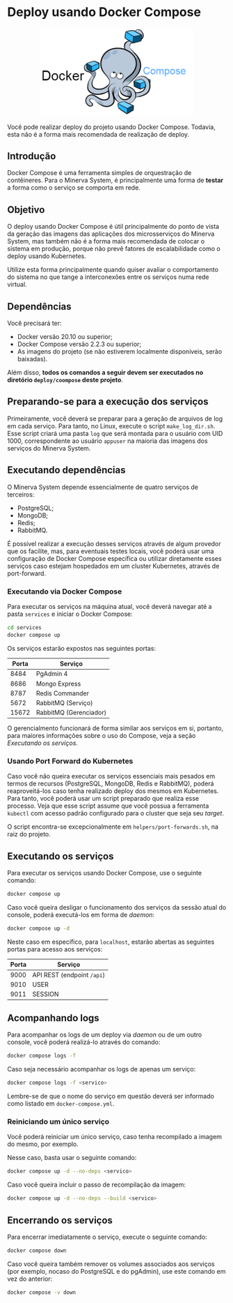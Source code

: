 # Deploy usando Docker Compose

<center>
<img src="./docker-compose.png" alt="Docker Compose" width="350"/>
</center>

Você pode realizar deploy do projeto usando Docker Compose. Todavia,
esta não é a forma mais recomendada de realização de deploy.



## Introdução

Docker Compose é uma ferramenta simples de orquestração de contêineres.
Para o Minerva System, é principalmente uma forma de **testar** a forma
como o serviço se comporta em rede.



## Objetivo

O deploy usando Docker Compose é útil principalmente do ponto de vista
da geração das imagens das aplicações dos microsserviços do Minerva
System, mas também não é a forma mais recomendada de colocar o sistema
em produção, porque não prevê fatores de escalabilidade como o deploy
usando Kubernetes.

Utilize esta forma principalmente quando quiser avaliar o comportamento
do sistema no que tange a interconexões entre os serviços numa rede
virtual.




## Dependências

Você precisará ter:

- Docker versão 20.10 ou superior;
- Docker Compose versão 2.2.3 ou superior;
- As imagens do projeto (se não estiverem localmente disponíveis,
  serão baixadas).

Além disso, **todos os comandos a seguir devem ser executados no
diretório `deploy/coompose` deste projeto**.





## Preparando-se para a execução dos serviços

Primeiramente, você deverá se preparar para a geração de arquivos de
log em cada serviço. Para tanto, no Linux, execute o script `make_log_dir.sh`.
Esse script criará uma pasta `log` que será montada para o usuário
com UID 1000, correspondente ao usuário `appuser` na maioria das imagens
dos serviços do Minerva System.
 


## Executando dependências

O Minerva System depende essencialmente de quatro serviços de terceiros:

- PostgreSQL;
- MongoDB;
- Redis;
- RabbitMQ.

É possível realizar a execução desses serviços através de algum provedor
que os facilite, mas, para eventuais testes locais, você poderá usar uma
configuração de Docker Compose específica ou utilizar diretamente esses
serviços caso estejam hospedados em um cluster Kubernetes, através de
port-forward.

### Executando via Docker Compose

Para executar os serviços na máquina atual, você deverá navegar até
a pasta `services` e iniciar o Docker Compose:

```bash
cd services
docker compose up
```

Os serviços estarão expostos nas seguintes portas:

| Porta | Serviço                |
|-------|------------------------|
| 8484  | PgAdmin 4              |
| 8686  | Mongo Express          |
| 8787  | Redis Commander        |
| 5672  | RabbitMQ (Serviço)     |
| 15672 | RabbitMQ (Gerenciador) |

O gerencialmento funcionará de forma similar aos serviços em si,
portanto, para maiores informações sobre o uso do Compose, veja
a seção _Executando os serviços_.




### Usando Port Forward do Kubernetes

Caso você não queira executar os serviços essenciais
mais pesados em termos de recursos (PostgreSQL, MongoDB, Redis e
RabbitMQ), poderá reaproveitá-los caso tenha realizado deploy dos
mesmos em Kubernetes. Para tanto, você poderá usar um script
preparado que realiza esse processo. Veja que esse script assume
que você possua a ferramenta `kubectl` com acesso padrão configurado
para o cluster que seja seu _target_.

O script encontra-se excepcionalmente em `helpers/port-forwards.sh`,
na raiz do projeto.




## Executando os serviços

Para executar os serviços usando Docker Compose, use o seguinte
comando:

```bash
docker compose up
```

Caso você queira desligar o funcionamento dos serviços da sessão
atual do console, poderá executá-los em forma de *daemon*:

```bash
docker compose up -d
```

Neste caso em específico, para `localhost`, estarão abertas as
seguintes portas para acesso aos serviços:

| Porta | Serviço                    |
|-------|----------------------------|
| 9000  | API REST (endpoint `/api`) |
| 9010  | USER                       |
| 9011  | SESSION                    |


## Acompanhando logs

Para acompanhar os logs de um deploy via *daemon* ou de um outro
console, você poderá realizá-lo através do comando:

```bash
docker compose logs -f
```

Caso seja necessário acompanhar os logs de apenas um serviço:

```bash
docker compose logs -f <servico>
```

Lembre-se de que o nome do serviço em questão deverá ser informado
como listado em `docker-compose.yml`.


### Reiniciando um único serviço

Você poderá reiniciar um único serviço, caso tenha recompilado a imagem
do mesmo, por exemplo.

Nesse caso, basta usar o seguinte comando:

```bash
docker compose up -d --no-deps <servico>
```

Caso você queira incluir o passo de recompilação da imagem:

```bash
docker compose up -d --no-deps --build <servico>
```




## Encerrando os serviços

Para encerrar imediatamente o serviço, execute o seguinte comando:

```bash
docker compose down
```

Caso você queira também remover os volumes associados aos serviços
(por exemplo, nocaso do PostgreSQL e do pgAdmin), use este comando
em vez do anterior:

```bash
docker compose -v down
```
